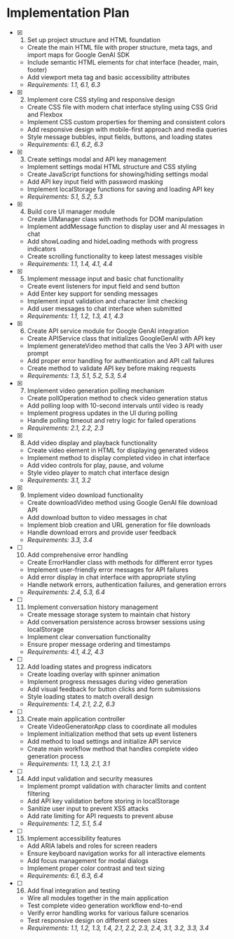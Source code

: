 # Implementation Plan

- [x] 1. Set up project structure and HTML foundation
  - Create the main HTML file with proper structure, meta tags, and import maps for Google GenAI SDK
  - Include semantic HTML elements for chat interface (header, main, footer)
  - Add viewport meta tag and basic accessibility attributes
  - _Requirements: 1.1, 6.1, 6.3_

- [x] 2. Implement core CSS styling and responsive design
  - Create CSS file with modern chat interface styling using CSS Grid and Flexbox
  - Implement CSS custom properties for theming and consistent colors
  - Add responsive design with mobile-first approach and media queries
  - Style message bubbles, input fields, buttons, and loading states
  - _Requirements: 6.1, 6.2, 6.3_

- [x] 3. Create settings modal and API key management
  - Implement settings modal HTML structure and CSS styling
  - Create JavaScript functions for showing/hiding settings modal
  - Add API key input field with password masking
  - Implement localStorage functions for saving and loading API key
  - _Requirements: 5.1, 5.2, 5.3_

- [x] 4. Build core UI manager module
  - Create UIManager class with methods for DOM manipulation
  - Implement addMessage function to display user and AI messages in chat
  - Add showLoading and hideLoading methods with progress indicators
  - Create scrolling functionality to keep latest messages visible
  - _Requirements: 1.1, 1.4, 4.1, 4.4_

- [x] 5. Implement message input and basic chat functionality
  - Create event listeners for input field and send button
  - Add Enter key support for sending messages
  - Implement input validation and character limit checking
  - Add user messages to chat interface when submitted
  - _Requirements: 1.1, 1.2, 1.3, 4.1, 4.3_

- [x] 6. Create API service module for Google GenAI integration
  - Create APIService class that initializes GoogleGenAI with API key
  - Implement generateVideo method that calls the Veo 3 API with user prompt
  - Add proper error handling for authentication and API call failures
  - Create method to validate API key before making requests
  - _Requirements: 1.3, 5.1, 5.2, 5.3, 5.4_

- [x] 7. Implement video generation polling mechanism
  - Create pollOperation method to check video generation status
  - Add polling loop with 10-second intervals until video is ready
  - Implement progress updates in the UI during polling
  - Handle polling timeout and retry logic for failed operations
  - _Requirements: 2.1, 2.2, 2.3_

- [x] 8. Add video display and playback functionality
  - Create video element in HTML for displaying generated videos
  - Implement method to display completed video in chat interface
  - Add video controls for play, pause, and volume
  - Style video player to match chat interface design
  - _Requirements: 3.1, 3.2_

- [x] 9. Implement video download functionality
  - Create downloadVideo method using Google GenAI file download API
  - Add download button to video messages in chat
  - Implement blob creation and URL generation for file downloads
  - Handle download errors and provide user feedback
  - _Requirements: 3.3, 3.4_

- [ ] 10. Add comprehensive error handling
  - Create ErrorHandler class with methods for different error types
  - Implement user-friendly error messages for API failures
  - Add error display in chat interface with appropriate styling
  - Handle network errors, authentication failures, and generation errors
  - _Requirements: 2.4, 5.3, 6.4_

- [ ] 11. Implement conversation history management
  - Create message storage system to maintain chat history
  - Add conversation persistence across browser sessions using localStorage
  - Implement clear conversation functionality
  - Ensure proper message ordering and timestamps
  - _Requirements: 4.1, 4.2, 4.3_

- [ ] 12. Add loading states and progress indicators
  - Create loading overlay with spinner animation
  - Implement progress messages during video generation
  - Add visual feedback for button clicks and form submissions
  - Style loading states to match overall design
  - _Requirements: 1.4, 2.1, 2.2, 6.3_

- [ ] 13. Create main application controller
  - Create VideoGeneratorApp class to coordinate all modules
  - Implement initialization method that sets up event listeners
  - Add method to load settings and initialize API service
  - Create main workflow method that handles complete video generation process
  - _Requirements: 1.1, 1.3, 2.1, 3.1_

- [ ] 14. Add input validation and security measures
  - Implement prompt validation with character limits and content filtering
  - Add API key validation before storing in localStorage
  - Sanitize user input to prevent XSS attacks
  - Add rate limiting for API requests to prevent abuse
  - _Requirements: 1.2, 5.1, 5.4_

- [ ] 15. Implement accessibility features
  - Add ARIA labels and roles for screen readers
  - Ensure keyboard navigation works for all interactive elements
  - Add focus management for modal dialogs
  - Implement proper color contrast and text sizing
  - _Requirements: 6.1, 6.3, 6.4_

- [ ] 16. Add final integration and testing
  - Wire all modules together in the main application
  - Test complete video generation workflow end-to-end
  - Verify error handling works for various failure scenarios
  - Test responsive design on different screen sizes
  - _Requirements: 1.1, 1.2, 1.3, 1.4, 2.1, 2.2, 2.3, 2.4, 3.1, 3.2, 3.3, 3.4_